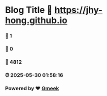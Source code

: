 # Blog Title :link: https://jhy-hong.github.io 
### :page_facing_up: [1](https://jhy-hong.github.io/tag.html) 
### :speech_balloon: 0 
### :hibiscus: 4812 
### :alarm_clock: 2025-05-30 01:58:16 
### Powered by :heart: [Gmeek](https://github.com/Meekdai/Gmeek)
